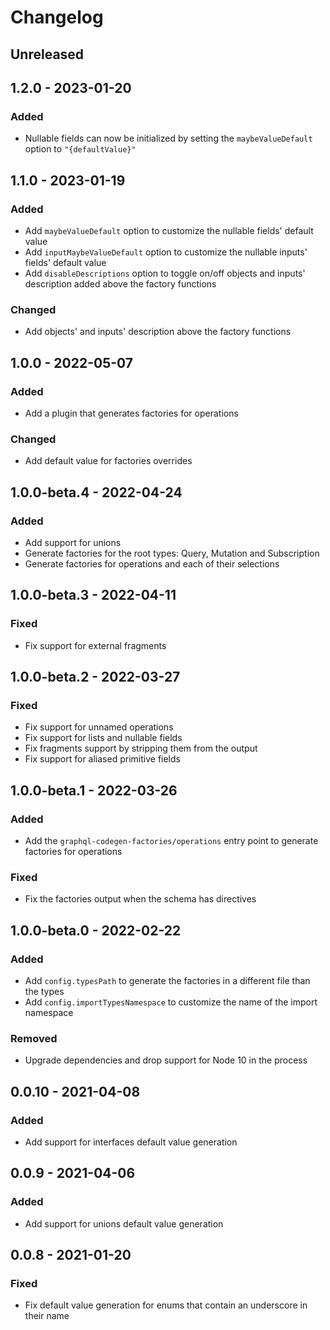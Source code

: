 # Changelog

## Unreleased

## 1.2.0 - 2023-01-20

### Added

- Nullable fields can now be initialized by setting the `maybeValueDefault` option to `"{defaultValue}"`

## 1.1.0 - 2023-01-19

### Added

- Add `maybeValueDefault` option to customize the nullable fields' default value
- Add `inputMaybeValueDefault` option to customize the nullable inputs' fields' default value
- Add `disableDescriptions` option to toggle on/off objects and inputs' description added above the factory functions

### Changed

- Add objects' and inputs' description above the factory functions

## 1.0.0 - 2022-05-07

### Added

- Add a plugin that generates factories for operations

### Changed

- Add default value for factories overrides

## 1.0.0-beta.4 - 2022-04-24

### Added

- Add support for unions
- Generate factories for the root types: Query, Mutation and Subscription
- Generate factories for operations and each of their selections

## 1.0.0-beta.3 - 2022-04-11

### Fixed

- Fix support for external fragments

## 1.0.0-beta.2 - 2022-03-27

### Fixed

- Fix support for unnamed operations
- Fix support for lists and nullable fields
- Fix fragments support by stripping them from the output
- Fix support for aliased primitive fields

## 1.0.0-beta.1 - 2022-03-26

### Added

- Add the `graphql-codegen-factories/operations` entry point to generate factories for operations

### Fixed

- Fix the factories output when the schema has directives

## 1.0.0-beta.0 - 2022-02-22

### Added

- Add `config.typesPath` to generate the factories in a different file than the types
- Add `config.importTypesNamespace` to customize the name of the import namespace

### Removed

- Upgrade dependencies and drop support for Node 10 in the process

## 0.0.10 - 2021-04-08

### Added

- Add support for interfaces default value generation

## 0.0.9 - 2021-04-06

### Added

- Add support for unions default value generation

## 0.0.8 - 2021-01-20

### Fixed

- Fix default value generation for enums that contain an underscore in their name
